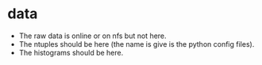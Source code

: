 # data

- The raw data is online or on nfs but not here.
- The ntuples should be here (the name is give is the python config files).
- The histograms should be here.
